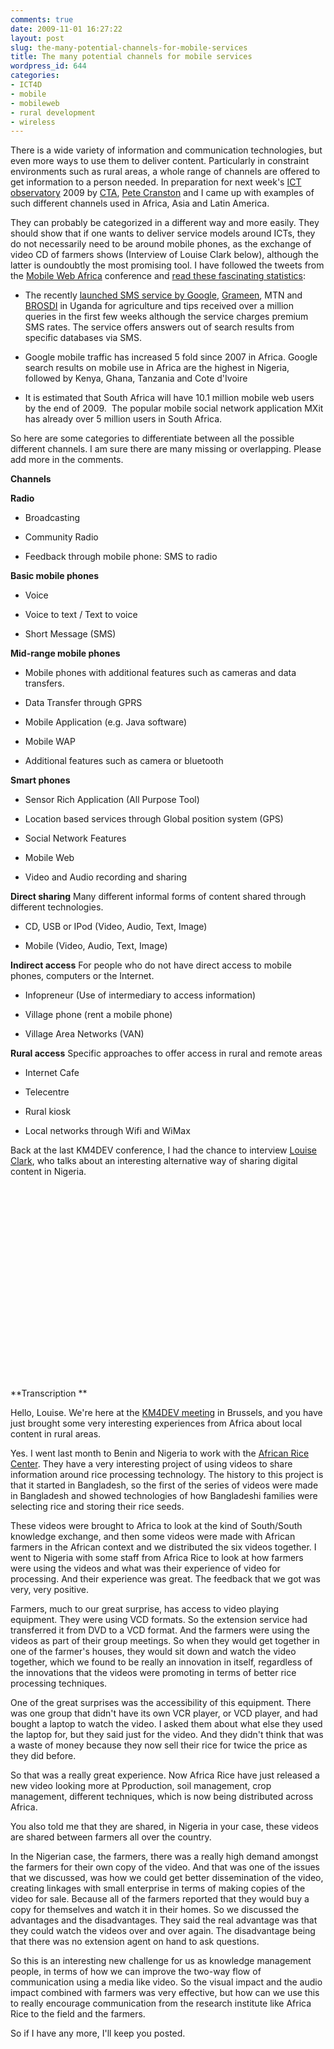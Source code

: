 ```yaml
---
comments: true
date: 2009-11-01 16:27:22
layout: post
slug: the-many-potential-channels-for-mobile-services
title: The many potential channels for mobile services
wordpress_id: 644
categories:
- ICT4D
- mobile
- mobileweb
- rural development
- wireless
---
```


There is a wide variety of information and communication technologies, but even more ways to use them to deliver content. Particularly in constraint environments such as rural areas, a whole range of channels are offered to get information to a person needed. In preparation for next week's [ICT observatory](http://observatory2009.cta.int/) 2009 by [CTA](http://www.cta.int/), [Pete Cranston](http://twitter.com/petecranston) and I came up with examples of such different channels used in Africa, Asia and Latin America.

They can probably be categorized in a different way and more easily. They should show that if one wants to deliver service models around ICTs, they do not necessarily need to be around mobile phones, as the exchange of video CD of farmers shows (Interview of Louise Clark below), although the latter is oundoubtly the most promising tool. I have followed the tweets from the [Mobile Web Africa](http://www.mobilewebafrica.com/) conference and [read these fascinating statistics](http://search.twitter.com/search?q=mwa09):



	
  * The recently [launched SMS service by Google](http://google-africa.blogspot.com/2009/06/google-sms-to-serve-needs-of-poor-in.html), [Grameen](http://www.applab.org/), MTN and [BROSDI](http://www.brosdi.or.ug/) in Uganda for agriculture and tips received over a million queries in the first few weeks although the service charges premium SMS rates. The service offers answers out of search results from specific databases via SMS.

	
  * Google mobile traffic has increased 5 fold since 2007 in Africa. Google search results on mobile use in Africa are the highest in Nigeria, followed by Kenya, Ghana, Tanzania and Cote d'Ivoire

	
  * It is estimated that South Africa will have 10.1 million mobile web users by the end of 2009.  The popular mobile social network application MXit has already over 5 million users in South Africa.


So here are some categories to differentiate between all the possible different channels. I am sure there are many missing or overlapping. Please add more in the comments.

**Channels**

**Radio**



	
  * Broadcasting

	
  * Community Radio

	
  * Feedback through mobile phone: SMS to radio


**Basic mobile phones**



	
  * Voice

	
  * Voice to text / Text to voice

	
  * Short Message (SMS)


**Mid-range mobile phones**



	
  * Mobile phones with additional features such as cameras and data transfers.

	
  * Data Transfer through GPRS

	
  * Mobile Application (e.g. Java software)

	
  * Mobile WAP

	
  * Additional features such as camera or bluetooth


**Smart phones**



	
  * Sensor Rich Application (All Purpose Tool)

	
  * Location based services through Global position system (GPS)

	
  * Social Network Features

	
  * Mobile Web

	
  * Video and Audio recording and sharing


**Direct sharing**
Many different informal forms of content shared through different technologies.



	
  * CD, USB or IPod (Video, Audio, Text, Image)

	
  * Mobile (Video, Audio, Text, Image)


**Indirect access**
For people who do not have direct access to mobile phones, computers or the Internet.



	
  * Infopreneur (Use of intermediary to access information)

	
  * Village phone (rent a mobile phone)

	
  * Village Area Networks (VAN)


**Rural access**
Specific approaches to offer access in rural and remote areas



	
  * Internet Cafe

	
  * Telecentre

	
  * Rural kiosk

	
  * Local networks through Wifi and WiMax


Back at the last KM4DEV conference, I had the chance to interview [Louise Clark](http://www.linkedin.com/pub/louise-clark/10/b02/976), who talks about an interesting alternative way of sharing digital content in Nigeria.

<object classid="clsid:d27cdb6e-ae6d-11cf-96b8-444553540000" width="360" height="310" codebase="http://download.macromedia.com/pub/shockwave/cabs/flash/swflash.cab#version=6,0,40,0"><param name="allowFullScreen" value="true" /><param name="allowscriptaccess" value="always" /><param name="src" value="http://www.youtube.com/v/BIZlzNPRmu8&amp;hl=de&amp;fs=1&amp;" /><param name="allowfullscreen" value="true" /><embed type="application/x-shockwave-flash" width="360" height="310" src="http://www.youtube.com/v/BIZlzNPRmu8&amp;hl=de&amp;fs=1&amp;" allowscriptaccess="always" allowfullscreen="true"></embed></object>


**Transcription
**

Hello, Louise. We're here at the [KM4DEV meeting](http://www.km4dev.org/) in Brussels, and you have just brought some very interesting experiences from Africa about local content in rural areas.

Yes. I went last month to Benin and Nigeria to work with the [African Rice Center](http://www.warda.org/). They have a very interesting project of using videos to share information around rice processing technology. The history to this project is that it started in Bangladesh, so the first of the series of videos were made in Bangladesh and showed technologies of how Bangladeshi families were selecting rice and storing their rice seeds.

These videos were brought to Africa to look at the kind of South/South knowledge exchange, and then some videos were made with African farmers in the African context and we distributed the six videos together. I went to Nigeria with some staff from Africa Rice to look at how farmers were using the videos and what was their experience of video for processing. And their experience was great. The feedback that we got was very, very positive.

Farmers, much to our great surprise, has access to video playing equipment. They were using VCD formats. So the extension service had transferred it from DVD to a VCD format. And the farmers were using the videos as part of their group meetings. So when they would get together in one of the farmer's houses, they would sit down and watch the video together, which we found to be really an innovation in itself, regardless of the innovations that the videos were promoting in terms of better rice processing techniques.

One of the great surprises was the accessibility of this equipment. There was one group that didn't have its own VCR player, or VCD player, and had bought a laptop to watch the video. I asked them about what else they used the laptop for, but they said just for the video. And they didn't think that was a waste of money because they now sell their rice for twice the price as they did before.

So that was a really great experience. Now Africa Rice have just released a new video looking more at Pproduction, soil management, crop management, different techniques, which is now being distributed across Africa.

You also told me that they are shared, in Nigeria in your case, these videos are shared between farmers all over the country.

In the Nigerian case, the farmers, there was a really high demand amongst the farmers for their own copy of the video. And that was one of the issues that we discussed, was how we could get better dissemination of the video, creating linkages with small enterprise in terms of making copies of the video for sale. Because all of the farmers reported that they would buy a copy for themselves and watch it in their homes. So we discussed the advantages and the disadvantages. They said the real advantage was that they could watch the videos over and over again. The disadvantage being that there was no extension agent on hand to ask questions.

So this is an interesting new challenge for us as knowledge management people, in terms of how we can improve the two-way flow of communication using a media like video. So the visual impact and the audio impact combined with farmers was very effective, but how can we use this to really encourage communication from the research institute like Africa Rice to the field and the farmers.

So if I have any more, I'll keep you posted.
